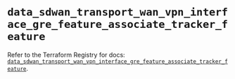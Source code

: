 # `data_sdwan_transport_wan_vpn_interface_gre_feature_associate_tracker_feature`

Refer to the Terraform Registry for docs: [`data_sdwan_transport_wan_vpn_interface_gre_feature_associate_tracker_feature`](https://registry.terraform.io/providers/ciscodevnet/sdwan/0.8.0/docs/data-sources/transport_wan_vpn_interface_gre_feature_associate_tracker_feature).
